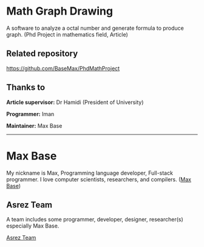 # Math Graph Drawing

A software to analyze a octal number and generate formula to produce graph. (Phd Project in mathematics field, Article)

## Related repository

https://github.com/BaseMax/PhdMathProject


## Thanks to

**Article supervisor:** Dr Hamidi (President of University)

**Programmer:** Iman

**Maintainer:** Max Base

---------

# Max Base

My nickname is Max, Programming language developer, Full-stack programmer. I love computer scientists, researchers, and compilers. ([Max Base](https://maxbase.org/))

## Asrez Team

A team includes some programmer, developer, designer, researcher(s) especially Max Base.

[Asrez Team](https://www.asrez.com/)
